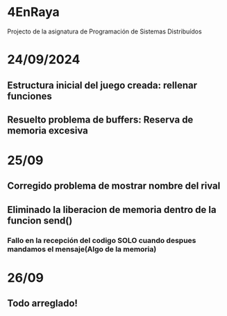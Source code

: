 # 4EnRaya
Projecto de la asignatura de Programación de Sistemas Distribuídos

# 24/09/2024
## Estructura inicial del juego creada: rellenar funciones
## Resuelto problema de buffers: Reserva de memoria excesiva

# 25/09
## Corregido problema de mostrar nombre del rival
## Eliminado la liberacion de memoria dentro de la funcion send()
### Fallo en la recepción del codigo SOLO cuando despues mandamos el mensaje(Algo de la memoria)

# 26/09
## Todo arreglado!
